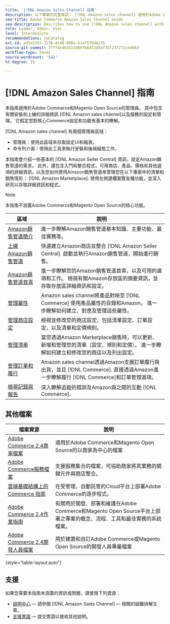 ```yaml
---
title: '[!DNL Amazon Sales Channel] 指南'
description: 以下專案的完整資訊： [!DNL Amazon sales channel] 適用於Adobe Commerce和Magento Open Source管理員，包括安裝和上線
seo-title: Adobe Commerce Amazon Sales Channel Guide
seo-description: Describes how to use [!DNL Amazon sales channel] with Adobe Commerce or Magento Open Source.
role: Leader, Admin, User
level: Intermediate
recommendations: noCatalog
exl-id: ad3e2353-313b-4c40-800a-b1ef5f0d8235
source-git-commit: 7fff4c463551089fb64f2d5bf7bf23f272ce4663
workflow-type: tm+mt
source-wordcount: '542'
ht-degree: 1%

---
```


# [!DNL Amazon Sales Channel] 指南

本指南適用於Adobe Commerce和Magento Open Source的管理員。 其中包含有關安裝和上線的詳細資訊 [!DNL Amazon sales channel]以及服務的設定和管理。 它假定您對核心Commerce設定和功能有基本的瞭解。

[!DNL Amazon sales channel] 有兩個管理員區域：

* 管理員：使用此區域來存取設定UI和報表。
* 命令列介面：使用此工具來執行安裝和後端組態工作。

本指南會介紹一些基本的 [!DNL Amazon Seller Central] 資訊，設定Amazon銷售管道的需求。 此外，還包含入門和整合程式、可用商店、產品、價格和其他選項的詳細資訊，以及您如何使用Amazon銷售管道來管理您在以下專案中的清單和銷售情形： [!DNL Amazon Marketplace]. 使用左側邊欄瀏覽各種功能，並深入研究以存取詳細資訊和程式。

>[!NOTE]
>
>本指南不涵蓋Adobe Commerce和Magento Open Source的核心功能。

| 區域 | 說明 |
|-------------------------------------------------------------|---------------------------------------------------------------------------------------------------------------------------------------------------------------------------------------------------------------|
| [Amazon銷售管道簡介](./overview.md) | 進一步瞭解Amazon銷售管道基本知識、主要功能、最佳實務等。 |
| [上線Amazon銷售管道](./amazon-onboarding-home.md) | 快速建立Amazon商店並整合 [!DNL Amazon Seller Central]. 啟動並執行Amazon銷售管道，開始進行銷售。 |
| [Amazon銷售管道首頁](./amazon-sales-channel-home.md) | 進一步瞭解您的Amazon銷售管道首頁，以及可用的選項和工作。 檢視有關Amazon存放區的摘要資訊，並存取存放區詳細資訊和設定。 |
| [管理屬性](./attributes-view.md) | Amazon sales channel將產品對映至 [!DNL Commerce] 使用產品屬性的目錄和Amazon。 進一步瞭解如何建立、對應及管理這些屬性。 |
| [管理商店設定](./ob-store-review.md) | 檢視並修改您的商店設定，包括清單設定、訂單設定，以及清單和定價規則。 |
| [管理清單](./managing-product-listings.md) | 當您透過Amazon Marketplace銷售時，可以更新、新增和管理您的清單（設定、規則和定價）。 進一步瞭解如何建立和修改您的商店以及列出設定。 |
| [管理訂單和履行](./managing-orders.md) | Amazon sales channel透過Amazon支援訂單履行與出貨，並且 [!DNL Commerce]. 直接透過Amazon進一步瞭解履行 [!DNL Commerce]和訂單管理選項。 |
| [檢視記錄與報告](./amazon-logs-reports.md) | 深入瞭解追蹤的錯誤及Amazon與之間的互動 [!DNL Commerce]. |

## 其他檔案

| 檔案資源 | 說明 |
|---------------------------------------------------------------------------------------------------------------------------------------|----------------------------------------------------------------------------------------------------------------------------------------------------------------------------------------|
| [Adobe Commerce 2.4商家檔案](https://experienceleague.adobe.com/docs/commerce-admin/user-guides/home.html) | 適用於Adobe Commerce和Magento Open Source的以商家為中心的檔案 |
| [Adobe Commerce服務檔案](https://experienceleague.adobe.com/docs/commerce-merchant-services/user-guides/home.html) | 支援服務集合的檔案，可協助商家將其業務的關鍵元件與商店整合。 |
| [雲端基礎結構上的 Commerce 指南](https://experienceleague.adobe.com/docs/commerce-cloud-service/user-guide/overview.html) | 在受管理、自動託管的Cloud平台上部署Adobe Commerce的逐步程式。 |
| [Adobe Commerce 2.4作業指南](https://experienceleague.adobe.com/docs/commerce-operations/operational-guides/home.html) | 有關用於開發、部署和維護在Adobe Commerce和Magento Open Source平台上部署之專案的概念、流程、工具和最佳實務的系統檔案。 |
| [Adobe Commerce 2.4開發人員檔案](https://developer.adobe.com/commerce/docs) | 用於建置和自訂Adobe Commerce或Magento Open Source的開發人員專屬檔案 |

{style="table-layout:auto"}

## 支援

如果您需要本指南未涵蓋的資訊或問題，請使用下列資源：

* [說明中心](https://support.magento.com/hc/en-us) — 請參閱 [!DNL Amazon Sales Channel] — 相關的疑難排解文章。
* [支援票證](https://support.magento.com/hc/en-us/articles/360000913794#submit-ticket) — 提交票證以接收其他說明。
